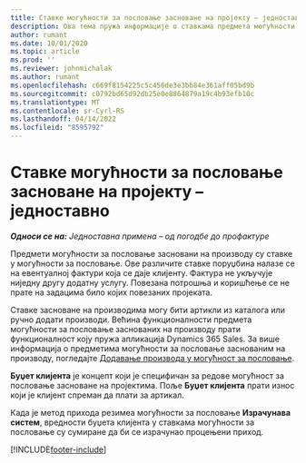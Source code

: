 ```yaml
---
title: Ставке могућности за пословање засноване на пројекту – једноставно
description: Ова тема пружа информације о ставкама предмета могућности за пословање заснованим на производу у услузи Project Operations.
author: rumant
ms.date: 10/01/2020
ms.topic: article
ms.prod: ''
ms.reviewer: johnmichalak
ms.author: rumant
ms.openlocfilehash: c669f8154225c5c456de3e3bb84e361aff05bd9b
ms.sourcegitcommit: c0792bd65d92db25e0e8864879a19c4b93efb10c
ms.translationtype: MT
ms.contentlocale: sr-Cyrl-RS
ms.lasthandoff: 04/14/2022
ms.locfileid: "8595792"
---
```

# <a name="product-based-opportunity-lines---lite"></a>Ставке могућности за пословање засноване на пројекту – једноставно

_**Односи се на:** Једноставна примена – од погодбе до профактуре_

Предмети могућности за пословање засновани на производу су ставке у могућности за пословање. Ове различите ставке поруџбина налазе се на евентуалној фактури која се даје клијенту. Фактура не укључује ниједну другу додатну услугу. Повезана потрошња и коришћење се не прате на задацима било којих повезаних пројеката.

Ставке засноване на производима могу бити артикли из каталога или ручно додати производи. Већина функционалности предмета могућности за пословање заснованих на производу прати функционалност коју пружа апликација Dynamics 365 Sales. За више информација о предметима могућности за пословање заснованим на производу, погледајте [Додавање производа у могућност за пословање](/dynamics365/sales-enterprise/add-products-opportunity).

**Буџет клијента** је концепт који је специфичан за редове могућност за пословање засноване на пројектима. Поље **Буџет клијента** прати износ који је клијент спреман да плати за артикал.

Када је метод прихода резимеа могућности за пословање **Израчунава систем**, вредности буџета клијента у ставкама могућности за пословање су сумиране да би се израчунао процењени приход. 



[!INCLUDE[footer-include](../../includes/footer-banner.md)]